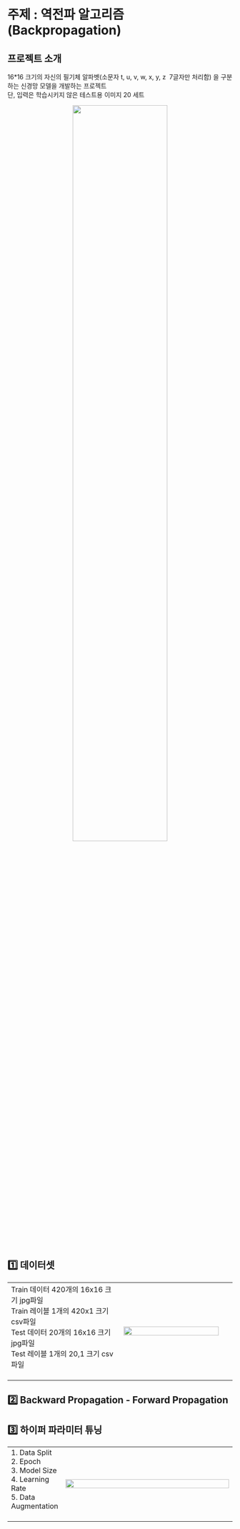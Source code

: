 #  주제 : 역전파 알고리즘(Backpropagation)

## 프로젝트 소개
16*16 크기의 자신의 필기체 알파벳(소문자 t, u, v, w, x, y, z  7글자만 처리함) 을 구분하는 신경망 모델을 개발하는 프로젝트 <br>
단, 입력은 학습시키지 않은 테스트용 이미지 20 세트

<p align="center">
<img src="https://github.com/user-attachments/assets/4a07a349-0964-4200-9971-7193682af3ba" width="65%" height="65%"> <br><br>
</p>


## 1️⃣ 데이터셋

<table>
  <tr>
    <td width=50%>
      Train 데이터 420개의 16x16 크기 jpg파일 <br>
      Train 레이블 1개의 420x1 크기 csv파일 <br>
      Test  데이터 20개의 16x16 크기 jpg파일<br>
      Test  레이블 1개의 20,1 크기 csv파일<br><br>
    </td>
    <td>
      <img src="https://github.com/user-attachments/assets/b1e102e2-266c-4b7c-a2f3-d4602ed320f6" width="95%" height="95%" align="center">
    </td>
  </tr>
</table>


## 2️⃣ Backward Propagation - Forward Propagation

## 3️⃣ 하이퍼 파라미터 튜닝

<table>
  <tr>
    <td width=20%>
      1. Data Split <br>
      2. Epoch <br>
      3. Model Size <br>
      4. Learning Rate <br>
      5. Data Augmentation <br><br>
    </td>
    <td>
      <img src="https://github.com/user-attachments/assets/2f6598a3-e668-455c-aa84-0446b7427bd4" width="100%" height="100%" align="center">
    </td>
  </tr>
</table>
